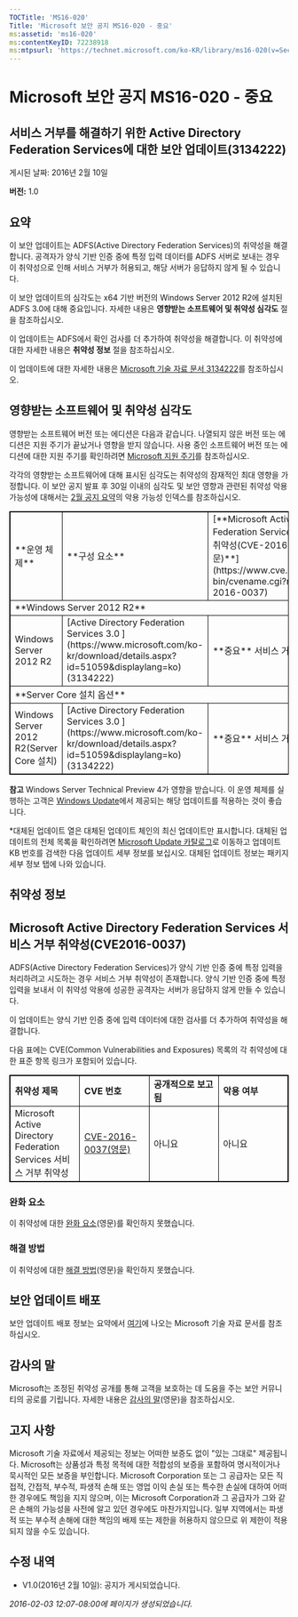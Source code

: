 ```yaml
---
TOCTitle: 'MS16-020'
Title: 'Microsoft 보안 공지 MS16-020 - 중요'
ms:assetid: 'ms16-020'
ms:contentKeyID: 72238918
ms:mtpsurl: 'https://technet.microsoft.com/ko-KR/library/ms16-020(v=Security.10)'
---
```



Microsoft 보안 공지 MS16-020 - 중요
===================================

서비스 거부를 해결하기 위한 Active Directory Federation Services에 대한 보안 업데이트(3134222)
----------------------------------------------------------------------------------------------

게시된 날짜: 2016년 2월 10일

**버전:** 1.0

요약
----

<span id="sectionToggle0"></span>
이 보안 업데이트는 ADFS(Active Directory Federation Services)의 취약성을 해결합니다. 공격자가 양식 기반 인증 중에 특정 입력 데이터를 ADFS 서버로 보내는 경우 이 취약성으로 인해 서비스 거부가 허용되고, 해당 서버가 응답하지 않게 될 수 있습니다.

이 보안 업데이트의 심각도는 x64 기반 버전의 Windows Server 2012 R2에 설치된 ADFS 3.0에 대해 중요입니다. 자세한 내용은 **영향받는 소프트웨어 및 취약성 심각도** 절을 참조하십시오.

이 업데이트는 ADFS에서 확인 검사를 더 추가하여 취약성을 해결합니다. 이 취약성에 대한 자세한 내용은 **취약성 정보** 절을 참조하십시오.

<span id="KBarticle"></span>
이 업데이트에 대한 자세한 내용은 [Microsoft 기술 자료 문서 3134222](https://support.microsoft.com/ko-kr/kb/3134222)를 참조하십시오.

영향받는 소프트웨어 및 취약성 심각도
------------------------------------

<span id="sectionToggle1"></span>
영향받는 소프트웨어 버전 또는 에디션은 다음과 같습니다. 나열되지 않은 버전 또는 에디션은 지원 주기가 끝났거나 영향을 받지 않습니다. 사용 중인 소프트웨어 버전 또는 에디션에 대한 지원 주기를 확인하려면 [Microsoft 지원 주기](https://support.microsoft.com/ko-kr/lifecycle)를 참조하십시오.

각각의 영향받는 소프트웨어에 대해 표시된 심각도는 취약성의 잠재적인 최대 영향을 가정합니다. 이 보안 공지 발표 후 30일 이내의 심각도 및 보안 영향과 관련된 취약성 악용 가능성에 대해서는 [2월 공지 요약](https://technet.microsoft.com/ko-kr/library/security/ms16-feb)의 악용 가능성 인덱스를 참조하십시오.

 <p></p>
<table style="border:1px solid black;">
<tr>
<td style="border:1px solid black;">
**운영 체제**

</td>
<td style="border:1px solid black;">
**구성 요소**

</td>
<td style="border:1px solid black;">
[**Microsoft Active Directory Federation Services 서비스 거부 취약성(CVE-2016-0037(영문)**](https://www.cve.mitre.org/cgi-bin/cvename.cgi?name=cve-2016-0037)

</td>
<td style="border:1px solid black;">
**대체된 업데이트**&#42;

</td>
</tr>
<tr>
<td style="border:1px solid black;" colspan="4">
**Windows Server 2012 R2**

</td>
</tr>
<tr>
<td style="border:1px solid black;">
Windows Server 2012 R2

</td>
<td style="border:1px solid black;">
[Active Directory Federation Services 3.0  
](https://www.microsoft.com/ko-kr/download/details.aspx?id=51059&displaylang=ko)(3134222)

</td>
<td style="border:1px solid black;">
**중요**  
서비스 거부

</td>
<td style="border:1px solid black;">
[MS15-040](https://technet.microsoft.com/ko-kr/library/security/ms15-040)의 3045711

</td>
</tr>
<tr>
<td style="border:1px solid black;" colspan="4">
**Server Core 설치 옵션**

</td>
</tr>
<tr>
<td style="border:1px solid black;">
Windows Server 2012 R2(Server Core 설치)

</td>
<td style="border:1px solid black;">
[Active Directory Federation Services 3.0  
](https://www.microsoft.com/ko-kr/download/details.aspx?id=51059&displaylang=ko)(3134222)

</td>
<td style="border:1px solid black;">
**중요**  
서비스 거부

</td>
<td style="border:1px solid black;">
[MS15-040](https://technet.microsoft.com/ko-kr/library/security/ms15-040)의 3045711

</td>
</tr>
</table>
 
<span></span>**참고** Windows Server Technical Preview 4가 영향을 받습니다. 이 운영 체제를 실행하는 고객은 [Windows Update](https://update.microsoft.com/microsoftupdate/v6/vistadefault.aspx?ln=ko-kr)에서 제공되는 해당 업데이트를 적용하는 것이 좋습니다.

\*대체된 업데이트 열은 대체된 업데이트 체인의 최신 업데이트만 표시합니다. 대체된 업데이트의 전체 목록을 확인하려면 [Microsoft Update 카탈로그](https://catalog.update.microsoft.com/v7/site/home.aspx)로 이동하고 업데이트 KB 번호를 검색한 다음 업데이트 세부 정보를 보십시오. 대체된 업데이트 정보는 패키지 세부 정보 탭에 나와 있습니다.

취약성 정보
-----------

<span id="sectionToggle2"></span>
Microsoft Active Directory Federation Services 서비스 거부 취약성(CVE2016-0037)
-------------------------------------------------------------------------------

ADFS(Active Directory Federation Services)가 양식 기반 인증 중에 특정 입력을 처리하려고 시도하는 경우 서비스 거부 취약성이 존재합니다. 양식 기반 인증 중에 특정 입력을 보내서 이 취약성 악용에 성공한 공격자는 서버가 응답하지 않게 만들 수 있습니다.

이 업데이트는 양식 기반 인증 중에 입력 데이터에 대한 검사를 더 추가하여 취약성을 해결합니다.

다음 표에는 CVE(Common Vulnerabilities and Exposures) 목록의 각 취약성에 대한 표준 항목 링크가 포함되어 있습니다.

 <p></p>
<table style="border:1px solid black;">
<colgroup>
<col width="25%" />
<col width="25%" />
<col width="25%" />
<col width="25%" />
</colgroup>
<tbody>
<tr class="odd">
<td style="border:1px solid black;"><strong>취약성 제목</strong></td>
<td style="border:1px solid black;"><strong>CVE 번호</strong></td>
<td style="border:1px solid black;"><strong>공개적으로 보고됨</strong></td>
<td style="border:1px solid black;"><strong>악용 여부</strong></td>
</tr>
<tr class="even">
<td style="border:1px solid black;">Microsoft Active Directory Federation Services 서비스 거부 취약성</td>
<td style="border:1px solid black;"><a href="https://www.cve.mitre.org/cgi-bin/cvename.cgi?name=cve-2016-0037">CVE-2016-0037(영문)</a></td>
<td style="border:1px solid black;">아니요</td>
<td style="border:1px solid black;">아니요</td>
</tr>
</tbody>
</table>
  
### 완화 요소
  
이 취약성에 대한 [완화 요소](https://technet.microsoft.com/ko-kr/library/security/dn848375.aspx)(영문)를 확인하지 못했습니다.
  
### 해결 방법
  
이 취약성에 대한 [해결 방법](https://technet.microsoft.com/ko-kr/library/security/dn848375.aspx)(영문)을 확인하지 못했습니다.
  
보안 업데이트 배포  
------------------
  
<span id="sectionToggle3"></span>
보안 업데이트 배포 정보는 요약에서 [여기](#kbarticle)에 나오는 Microsoft 기술 자료 문서를 참조하십시오.
  
감사의 말  
---------
  
<span id="sectionToggle4"></span>
Microsoft는 조정된 취약성 공개를 통해 고객을 보호하는 데 도움을 주는 보안 커뮤니티의 공로를 기립니다. 자세한 내용은 [감사의 말](https://technet.microsoft.com/ko-kr/library/security/mt674627.aspx)(영문)을 참조하십시오.
  
고지 사항  
---------
  
<span id="sectionToggle5"></span>
Microsoft 기술 자료에서 제공되는 정보는 어떠한 보증도 없이 "있는 그대로" 제공됩니다. Microsoft는 상품성과 특정 목적에 대한 적합성의 보증을 포함하여 명시적이거나 묵시적인 모든 보증을 부인합니다. Microsoft Corporation 또는 그 공급자는 모든 직접적, 간접적, 부수적, 파생적 손해 또는 영업 이익 손실 또는 특수한 손실에 대하여 어떠한 경우에도 책임을 지지 않으며, 이는 Microsoft Corporation과 그 공급자가 그와 같은 손해의 가능성을 사전에 알고 있던 경우에도 마찬가지입니다. 일부 지역에서는 파생적 또는 부수적 손해에 대한 책임의 배제 또는 제한을 허용하지 않으므로 위 제한이 적용되지 않을 수도 있습니다.
  
수정 내역  
---------
  
<span id="sectionToggle6"></span>
-   V1.0(2016년 2월 10일): 공지가 게시되었습니다.
  
*2016-02-03 12:07-08:00에 페이지가 생성되었습니다.*
